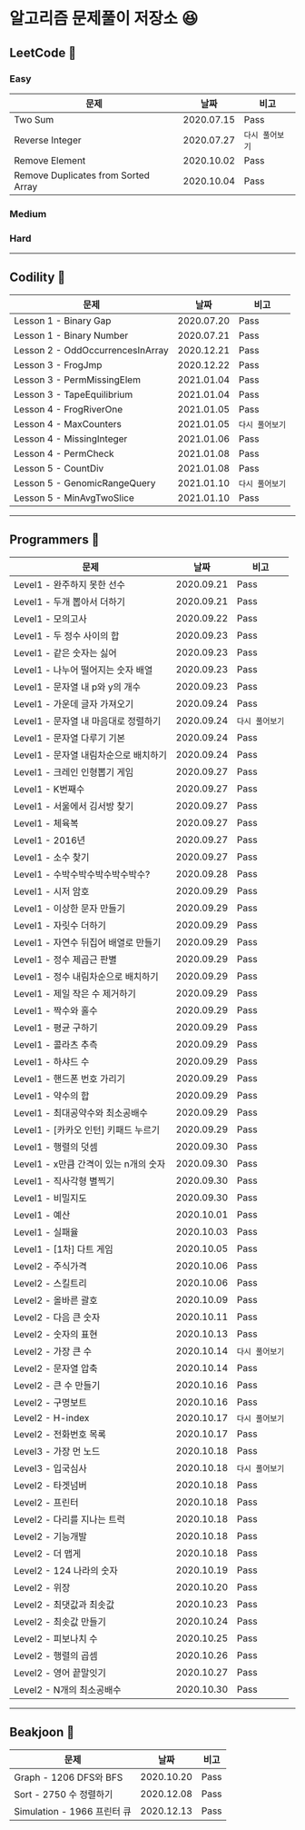 # 알고리즘 문제풀이 저장소 :laughing:

## LeetCode :notebook_with_decorative_cover:
### Easy

문제 | 날짜 | 비고  
----|----|----
Two Sum | 2020.07.15 | Pass
Reverse Integer | 2020.07.27 | `다시 풀어보기`
Remove Element | 2020.10.02 | Pass
Remove Duplicates from Sorted Array | 2020.10.04 | Pass

### Medium

### Hard

<hr>

## Codility :notebook:

문제 | 날짜 | 비고  
----|----|----
Lesson 1 - Binary Gap | 2020.07.20 | Pass 
Lesson 1 - Binary Number | 2020.07.21 | Pass
Lesson 2 - OddOccurrencesInArray | 2020.12.21 | Pass
Lesson 3 - FrogJmp | 2020.12.22 | Pass
Lesson 3 - PermMissingElem | 2021.01.04 | Pass
Lesson 3 - TapeEquilibrium | 2021.01.04 | Pass
Lesson 4 - FrogRiverOne | 2021.01.05 | Pass
Lesson 4 - MaxCounters | 2021.01.05 | `다시 풀어보기`
Lesson 4 - MissingInteger | 2021.01.06 | Pass
Lesson 4 - PermCheck | 2021.01.08 | Pass
Lesson 5 - CountDiv | 2021.01.08 | Pass
Lesson 5 - GenomicRangeQuery | 2021.01.10 | `다시 풀어보기`
Lesson 5 - MinAvgTwoSlice | 2021.01.10 | Pass
<hr>

## Programmers :green_book:

문제 | 날짜 | 비고  
----|----|----
Level1 - 완주하지 못한 선수 | 2020.09.21 | Pass
Level1 - 두개 뽑아서 더하기 | 2020.09.21 | Pass 
Level1 - 모의고사 | 2020.09.22 | Pass
Level1 - 두 정수 사이의 합 | 2020.09.23 | Pass
Level1 - 같은 숫자는 싫어 | 2020.09.23 | Pass
Level1 - 나누어 떨어지는 숫자 배열 | 2020.09.23 | Pass
Level1 - 문자열 내 p와 y의 개수 | 2020.09.23 | Pass
Level1 - 가운데 글자 가져오기 | 2020.09.24 | Pass
Level1 - 문자열 내 마음대로 정렬하기 | 2020.09.24 | `다시 풀어보기`
Level1 - 문자열 다루기 기본 | 2020.09.24 | Pass
Level1 - 문자열 내림차순으로 배치하기 | 2020.09.24 | Pass
Level1 - 크레인 인형뽑기 게임 | 2020.09.27 | Pass
Level1 - K번째수 | 2020.09.27 | Pass
Level1 - 서울에서 김서방 찾기 | 2020.09.27 | Pass
Level1 - 체육복 | 2020.09.27 | Pass
Level1 - 2016년 | 2020.09.27 | Pass
Level1 - 소수 찾기 | 2020.09.27 | Pass
Level1 - 수박수박수박수박수박수? | 2020.09.28 | Pass
Level1 - 시저 암호 | 2020.09.29 | Pass
Level1 - 이상한 문자 만들기 | 2020.09.29 | Pass
Level1 - 자릿수 더하기 | 2020.09.29 | Pass
Level1 - 자연수 뒤집어 배열로 만들기 | 2020.09.29 | Pass
Level1 - 정수 제곱근 판별 | 2020.09.29 | Pass
Level1 - 정수 내림차순으로 배치하기 | 2020.09.29 | Pass
Level1 - 제일 작은 수 제거하기 | 2020.09.29 | Pass
Level1 - 짝수와 홀수 | 2020.09.29 | Pass
Level1 - 평균 구하기 | 2020.09.29 | Pass
Level1 - 콜라츠 추측 | 2020.09.29 | Pass
Level1 - 하샤드 수 | 2020.09.29 | Pass
Level1 - 핸드폰 번호 가리기 | 2020.09.29 | Pass
Level1 - 약수의 합 | 2020.09.29 | Pass
Level1 - 최대공약수와 최소공배수 | 2020.09.29 | Pass
Level1 - [카카오 인턴] 키패드 누르기 | 2020.09.29 | Pass
Level1 - 행렬의 덧셈 | 2020.09.30 | Pass
Level1 - x만큼 간격이 있는 n개의 숫자 | 2020.09.30 | Pass
Level1 - 직사각형 별찍기 | 2020.09.30 | Pass
Level1 - 비밀지도 | 2020.09.30 | Pass
Level1 - 예산 | 2020.10.01 | Pass
Level1 - 실패율 | 2020.10.03 | Pass
Level1 - [1차] 다트 게임 | 2020.10.05 | Pass
Level2 - 주식가격 | 2020.10.06 | Pass
Level2 - 스킬트리 | 2020.10.06 | Pass
Level2 - 올바른 괄호 | 2020.10.09 | Pass
Level2 - 다음 큰 숫자 | 2020.10.11 | Pass
Level2 - 숫자의 표현 | 2020.10.13 | Pass
Level2 - 가장 큰 수 | 2020.10.14 | `다시 풀어보기`
Level2 - 문자열 압축 | 2020.10.14 | Pass
Level2 - 큰 수 만들기 | 2020.10.16 | Pass
Level2 - 구명보트 | 2020.10.16 | Pass
Level2 - H-index | 2020.10.17 | `다시 풀어보기`
Level2 - 전화번호 목록 | 2020.10.17 | Pass
Level3 - 가장 먼 노드 | 2020.10.18 | Pass
Level3 - 입국심사 | 2020.10.18 | `다시 풀어보기`
Level2 - 타겟넘버 | 2020.10.18 | Pass
Level2 - 프린터 | 2020.10.18 | Pass
Level2 - 다리를 지나는 트럭 | 2020.10.18 | Pass
Level2 - 기능개발 | 2020.10.18 | Pass
Level2 - 더 맵게 | 2020.10.18 | Pass
Level2 - 124 나라의 숫자 | 2020.10.19 | Pass
Level2 - 위장 | 2020.10.20 | Pass
Level2 - 최댓값과 최솟값 | 2020.10.23 | Pass
Level2 - 최솟값 만들기 | 2020.10.24 | Pass
Level2 - 피보나치 수 | 2020.10.25 | Pass
Level2 - 행렬의 곱셈 | 2020.10.26 | Pass
Level2 - 영어 끝말잇기 | 2020.10.27 | Pass
Level2 - N개의 최소공배수 | 2020.10.30 | Pass

<hr>

## Beakjoon :blue_book:
문제 | 날짜 | 비고  
----|----|----
Graph - 1206 DFS와 BFS | 2020.10.20 | Pass
Sort - 2750 수 정렬하기 | 2020.12.08 | Pass
Simulation - 1966 프린터 큐 | 2020.12.13 | Pass
